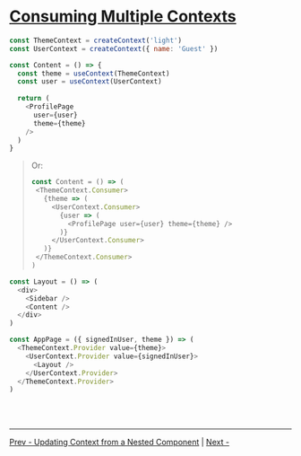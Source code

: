 # [Consuming Multiple Contexts](https://reactjs.org/docs/context.html#consuming-multiple-contexts)

```js
const ThemeContext = createContext('light')
const UserContext = createContext({ name: 'Guest' })
```

```js
const Content = () => {
  const theme = useContext(ThemeContext)
  const user = useContext(UserContext)
  
  return (
    <ProfilePage
      user={user}
      theme={theme}
    />
  )
}
```

>Or:
>```js
>const Content = () => (
>  <ThemeContext.Consumer>
>    {theme => (
>      <UserContext.Consumer>
>        {user => (
>          <ProfilePage user={user} theme={theme} />
>        )}
>      </UserContext.Consumer>
>    )}
>  </ThemeContext.Consumer>
>)
>```

```js
const Layout = () => (
  <div>
    <Sidebar />
    <Content />
  </div>
)
```

```js
const AppPage = ({ signedInUser, theme }) => (
  <ThemeContext.Provider value={theme}>
    <UserContext.Provider value={signedInUser}>
      <Layout />
    </UserContext.Provider>
  </ThemeContext.Provider>
)
```

<br /><br />

---

[Prev - Updating Context from a Nested Component](./update-from-nested.md)
|
[Next - ]()
